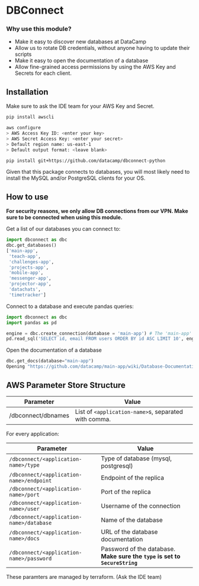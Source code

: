 # DBConnect

### Why use this module?
- Make it easy to discover new databases at DataCamp
- Allow us to rotate DB credentials, without anyone having to update their scripts
- Make it easy to open the documentation of a database
- Allow fine-grained access permissions by using the AWS Key and Secrets for each client.

## Installation
Make sure to ask the IDE team for your AWS Key and Secret.
```bash
pip install awscli

aws configure
> AWS Access Key ID: <enter your key>
> AWS Secret Access Key: <enter your secret>
> Default region name: us-east-1
> Default output format: <leave blank>

pip install git+https://github.com/datacamp/dbconnect-python
```
Given that this package connects to databases, you will most likely need to install the MySQL and/or PostgreSQL clients for your OS.

## How to use
**For security reasons, we only allow DB connections from our VPN. Make sure to be connected when using this module.**

Get a list of our databases you can connect to:
```python
import dbconnect as dbc
dbc.get_databases()
['main-app',
 'teach-app',
 'challenges-app',
 'projects-app',
 'mobile-app',
 'messenger-app',
 'projector-app',
 'datachats',
 'timetracker']
```

Connect to a database and execute pandas queries:
```python
import dbconnect as dbc
import pandas as pd

engine = dbc.create_connection(database = 'main-app') # The 'main-app' string you can find from dbc.get_databases()
pd.read_sql('SELECT id, email FROM users ORDER BY id ASC LIMIT 10', engine)
```

Open the documentation of a database
```python
dbc.get_docs(database="main-app")
Opening "https://github.com/datacamp/main-app/wiki/Database-Documentation"
```

## AWS Parameter Store Structure
| Parameter | Value |
| --------- | ----- |
| /dbconnect/dbnames | List of `<application-name>`s, separated with comma. |

For every application:

| Parameter | Value |
| --------- | ----- |
| `/dbconnect/<application-name>/type` | Type of database (mysql, postgresql) |
| `/dbconnect/<application-name>/endpoint` | Endpoint of the replica |
| `/dbconnect/<application-name>/port` | Port of the replica |
| `/dbconnect/<application-name>/user` | Username of the connection |
| `/dbconnect/<application-name>/database` | Name of the database |
| `/dbconnect/<application-name>/docs` | URL of the database documentation |
| `/dbconnect/<application-name>/password` | Password of the database. **Make sure the `type` is set to `SecureString`** |

These paramters are managed by terraform. (Ask the IDE team)